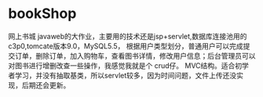 # bookShop
网上书城
javaweb的大作业，主要用的技术还是jsp+servlet,数据库连接池用的c3p0,tomcate版本9.0，MySQL5.5，
根据用户类型划分，普通用户可以完成提交订单，删除订单，加入购物车，查看图书详情，修改用户信息；后台管理员可以对图书进行增删改查一些操作，我感觉我就是个
crud仔。
MVC结构。适合初学者学习，并没有抽取基类，所以servlet较多，因为时间问题，文件上传还没实现，后期还会更新。
